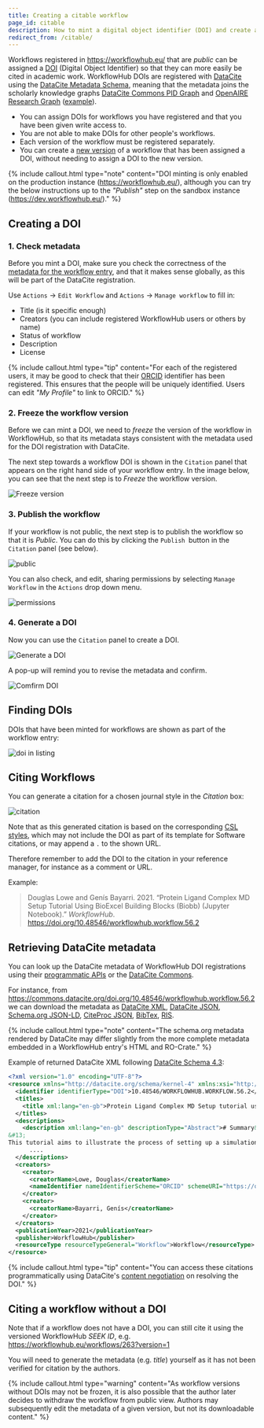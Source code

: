 ```yaml
---
title: Creating a citable workflow
page_id: citable
description: How to mint a digital object identifier (DOI) and create a citation for your workflow.
redirect_from: /citable/
---
```


Workflows registered in <https://workflowhub.eu/> that are _public_ can be assigned a [DOI](https://www.doi.org/) (Digital Object Identifier) so that they can more easily be cited in academic work. WorkflowHub DOIs are registered with [DataCite](https://datacite.org/) using the [DataCite Metadata Schema](https://schema.datacite.org/), meaning that the metadata joins the scholarly knowledge graphs [DataCite Commons PID Graph](https://commons.datacite.org/doi.org?query=client.uid:borq.00002-2021) and [OpenAIRE Research Graph](https://graph.openaire.eu/) ([example](https://explore.openaire.eu/search/software?pid=10.48546%2Fworkflowhub.workflow.160.1)).

- You can assign DOIs for workflows you have registered and that you have been given write access to.  
- You are not able to make DOIs for other people's workflows. 
- Each version of the workflow must be registered separately. 
- You can create a [new version](/docs/maintaining-your-workflow) of a workflow that has been assigned a DOI, without needing to assign a DOI to the new version.

{% include callout.html type="note" content="DOI minting is only enabled on the production instance (https://workflowhub.eu/), although you can try the below instructions up to the _"Publish"_ step on the sandbox instance (https://dev.workflowhub.eu/)." %}


## Creating a DOI

### 1. Check metadata

Before you mint a DOI, make sure you check the correctness of the [metadata for the workflow entry](/docs/registering_workflows/check-uploaded-workflow), and that it makes sense globally, as this will be part of the DataCite registration. 

Use `Actions` -> `Edit Workflow` and `Actions` -> `Manage workflow` to fill in:
   * Title (is it specific enough)
   * Creators (you can include registered WorkflowHub users or others by name)
   * Status of workflow
   * Description
   * License 

{% include callout.html type="tip" content="For each of the registered users, it may be good to check that their [ORCID](https://orcid.org/) identifier has been registered. This ensures that the people will be uniquely identified. Users can edit _"My Profile"_ to link to ORCID." %}


### 2. Freeze the workflow version

Before we can mint a DOI, we need to _freeze_ the version of the workflow in WorkflowHub, so that its metadata stays consistent with the metadata used for the DOI registration with DataCite.

The next step towards a workflow DOI is shown in the `Citation` panel that appears on the right hand side of your workflow entry. In the image below, you can see that the next step is to _Freeze_ the workflow version.

![Freeze version](https://user-images.githubusercontent.com/253413/151150858-53c72ec7-3b9d-4349-9b99-8449eea396f9.png)


### 3. Publish the workflow

If your workflow is not public, the next step is to publish the workflow so that it is _Public_. You can do this by clicking the `Publish `button in the `Citation` panel (see below).

![public](https://user-images.githubusercontent.com/253413/151160453-e471389f-1824-4390-a182-59ee8d684d4d.png)

 You can also check, and edit, sharing permissions by selecting `Manage Workflow` in the `Actions` drop down menu.

![permissions](https://user-images.githubusercontent.com/253413/151153355-2eefc5e6-c019-43bd-b041-633c7e15fb4c.png)


### 4. Generate a DOI

Now you can use the `Citation` panel to create a DOI.

![Generate a DOI](https://user-images.githubusercontent.com/253413/151153468-b6e63f0f-955c-4d08-aeec-9183a00ee840.png)

A pop-up will remind you to revise the metadata and confirm.

![Comfirm DOI](https://user-images.githubusercontent.com/253413/151153585-994b0d33-74c9-4ab3-b1b5-7a8669405810.png)


## Finding DOIs

DOIs that have been minted for workflows are shown as part of the workflow entry:

![doi in listing](https://user-images.githubusercontent.com/253413/151153977-ece6cfe0-4aa1-437b-a7f8-7e0a395d76f9.png)


## Citing Workflows

You can generate a citation for a chosen journal style in the _Citation_ box:

![citation](https://user-images.githubusercontent.com/253413/151154405-d027f1ef-2c27-4c94-ab03-0fb141b8611b.png)

Note that as this generated citation is based on the corresponding [CSL styles](https://citationstyles.org/), which may not include the DOI as part of its template for Software citations, or may append a `.` to the shown URL. 

Therefore remember to add the DOI to the citation in your reference manager, for instance as a comment or URL.

Example:
> Douglas Lowe and Genís Bayarri. 2021. “Protein Ligand Complex MD Setup Tutorial Using BioExcel Building Blocks (Biobb) (Jupyter Notebook).” _WorkflowHub_. 
<https://doi.org/10.48546/workflowhub.workflow.56.2>


## Retrieving DataCite metadata

You can look up the DataCite metadata of WorkflowHub DOI registrations using their [programmatic APIs](https://datacite.org/integratorapis.html) or the [DataCite Commons](https://commons.datacite.org/).

For instance, from <https://commons.datacite.org/doi.org/10.48546/workflowhub.workflow.56.2> we can download the metadata as [DataCite XML](https://api.datacite.org/application/vnd.datacite.datacite+xml/10.48546/workflowhub.workflow.56.2), [DataCite JSON](https://api.datacite.org/application/vnd.datacite.datacite+json/10.48546/workflowhub.workflow.56.2), [Schema.org JSON-LD](https://api.datacite.org/application/vnd.schemaorg.ld+json/10.48546/workflowhub.workflow.56.2), [CiteProc JSON](https://api.datacite.org/application/vnd.citationstyles.csl+json/10.48546/workflowhub.workflow.56.2), [BibTex](https://api.datacite.org/application/x-bibtex/10.48546/workflowhub.workflow.56.2), [RIS](https://api.datacite.org/application/x-research-info-systems/10.48546/workflowhub.workflow.56.2).

{% include callout.html type="note" content="The schema.org metadata rendered by DataCite may differ slightly from the more complete metadata embedded in a WorkflowHub entry's HTML and RO-Crate." %}

Example of returned DataCite XML following [DataCite Schema 4.3](https://schema.datacite.org/meta/kernel-4.3/):

```xml
<?xml version="1.0" encoding="UTF-8"?>
<resource xmlns="http://datacite.org/schema/kernel-4" xmlns:xsi="http://www.w3.org/2001/XMLSchema-instance" xsi:schemaLocation="http://datacite.org/schema/kernel-4 http://schema.datacite.org/meta/kernel-4.3/metadata.xsd">
  <identifier identifierType="DOI">10.48546/WORKFLOWHUB.WORKFLOW.56.2</identifier>
  <titles>
    <title xml:lang="en-gb">Protein Ligand Complex MD Setup tutorial using BioExcel Building Blocks (biobb) (jupyter notebook)</title>
  </titles>
  <descriptions>
    <description xml:lang="en-gb" descriptionType="Abstract"># Summary&#13;
&#13;
This tutorial aims to illustrate the process of setting up a simulation system containing a protein in complex with a ligand, step by step, using the BioExcel Building Blocks library (biobb). The particular example used is the T4 lysozyme L99A/M102Q protein (PDB code 3HTB), in complex with the 2-propylphenol small molecule (3-letter Code JZ4).&#13; 
      ....
  </descriptions>
  <creators>
    <creator>
      <creatorName>Lowe, Douglas</creatorName>
      <nameIdentifier nameIdentifierScheme="ORCID" schemeURI="https://orcid.org">https://orcid.org/0000-0002-1248-3594</nameIdentifier>
    </creator>
    <creator>
      <creatorName>Bayarri, Genís</creatorName>
    </creator>
  </creators>
  <publicationYear>2021</publicationYear>
  <publisher>WorkflowHub</publisher>
  <resourceType resourceTypeGeneral="Workflow">Workflow</resourceType>
</resource>
```

{% include callout.html type="tip" content="You can access these citations programmatically using DataCite's [content negotiation](https://support.datacite.org/docs/datacite-content-resolver) on resolving the DOI." %}


## Citing a workflow without a DOI

Note that if a workflow does not have a DOI, you can still cite it using the versioned WorkflowHub _SEEK ID_, e.g. <https://workflowhub.eu/workflows/263?version=1>

You will need to generate the metadata (e.g. _title_) yourself as it has not been verified for citation by the authors. 

{% include callout.html type="warning" content="As workflow versions without DOIs may not be frozen, it is also possible that the author later decides to withdraw the workflow from public view. Authors may subsequently edit the metadata of a given version, but not its downloadable content." %}
